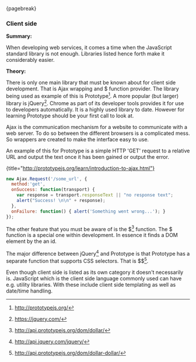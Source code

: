 {pagebreak}

### Client side
**Summary:**

When developing web services, it comes a time when the JavaScript standard library is not enough. Libraries listed hence forth make it considerably easier.

**Theory:**

There is only one main library that must be known about for client side development. That is Ajax wrapping and $ function provider. The library being used as example of this is Prototype[^PrototypeSite].
A more popular (but larger) library is jQuery[^jQuerySite]. Chrome as part of its developer tools provides it for use to developers automatically. It is a highly used library to date. However for learning Prototype should be your first call to look at.

Ajax is the communication mechanism for a website to communicate with a web server. To do so between the different browsers is a complicated mess. So wrappers are created to make the interface easy to use.

An example of this for Prototype is a simple HTTP 'GET' request to a relative URL and output the text once it has been gained or output the error.

{title="http://prototypejs.org/learn/introduction-to-ajax.html"}
```JavaScript
new Ajax.Request('/some_url', {
  method:'get',
  onSuccess: function(transport) {
    var response = transport.responseText || "no response text";
    alert("Success! \n\n" + response);
  },
  onFailure: function() { alert('Something went wrong...'); }
});
```

The other feature that you must be aware of is the $[^DollarFuncDocs] function. The $ function is a special one within development. In essence it finds a DOM element by the an id.

The major difference between jQuery[^jQueryDollarDollarFuncDocs] and Prototype is that Prototype has a separate function that supports CSS selectors. That is $$[^DollarDollarFuncDocs].

Even though client side is listed as its own category it doesn't necessarily is. JavaScript which is the client side language commonly used can have e.g. utility libraries. With these include client side templating as well as date/time handling.

[^PrototypeSite]: http://prototypejs.org/
[^jQuerySite]: https://jquery.com/
[^DollarFuncDocs]: http://api.prototypejs.org/dom/dollar/
[^jQueryDollarDollarFuncDocs]: http://api.jquery.com/jquery/
[^DollarDollarFuncDocs]: http://api.prototypejs.org/dom/dollar-dollar/